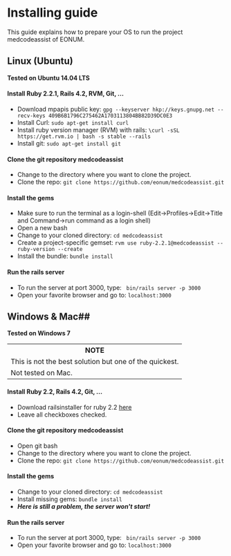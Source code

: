 # Installing guide #
This guide explains how to prepare your OS to run the project medcodeassist of EONUM.

## Linux (Ubuntu) ##
<b> Tested on Ubuntu 14.04 LTS </b>

#### Install Ruby 2.2.1, Rails 4.2, RVM, Git, ... ####

* Download mpapis public key: ``` gpg --keyserver hkp://keys.gnupg.net --recv-keys 409B6B1796C275462A1703113804BB82D39DC0E3 ```
* Install Curl: ``` sudo apt-get install curl ```
* Install ruby version manager (RVM) with rails: ```\curl -sSL https://get.rvm.io | bash -s stable --rails```
* Install git: ``` sudo apt-get install git ```

#### Clone the git repository medcodeassist ####
* Change to the directory where you want to clone the project.
* Clone the repo: ``` git clone https://github.com/eonum/medcodeassist.git ```

#### Install the gems ####
* Make sure to run the terminal as a login-shell (Edit->Profiles->Edit->Title and Command->run command as a login shell)
* Open a new bash
* Change to your cloned directory: ```cd medcodeassist ```
* Create a project-specific gemset: ``` rvm use ruby-2.2.1@medcodeassist --ruby-version --create ```
* Install the bundle: ``` bundle install ```

#### Run the rails server ####
* To run the server at port 3000, type: ``` bin/rails server -p 3000```
* Open your favorite browser and go to: ``` localhost:3000 ```

## Windows & Mac##
<b> Tested on Windows 7 </b>

<table>
<th>NOTE</th>
<tr><td>This is not the best solution but one of the quickest.</td></tr>
<tr><td>Not tested on Mac.</td></tr>
</table>

#### Install Ruby 2.2, Rails 4.2, Git, ... ####

* Download railsinstaller for ruby 2.2 <a href="http://railsinstaller.org">here<a>
* Leave all checkboxes checked.

#### Clone the git repository medcodeassist ####
* Open git bash
* Change to the directory where you want to clone the project.
* Clone the repo: ``` git clone https://github.com/eonum/medcodeassist.git ```

#### Install the gems ####
* Change to your cloned directory: ```cd medcodeassist ```
* Install missing gems: ``` bundle install ```
* ***Here is still a problem, the server won't start!***

#### Run the rails server ####
* To run the server at port 3000, type: ``` bin/rails server -p 3000```
* Open your favorite browser and go to: ``` localhost:3000 ```
